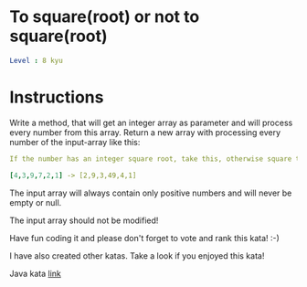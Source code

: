 # To square(root) or not to square(root)

```yaml
Level : 8 kyu
```

# Instructions

Write a method, that will get an integer array as parameter and will process every number from this array.
Return a new array with processing every number of the input-array like this:

```yaml
If the number has an integer square root, take this, otherwise square the number.

[4,3,9,7,2,1] -> [2,9,3,49,4,1]
```

The input array will always contain only positive numbers and will never be empty or null.

The input array should not be modified!

Have fun coding it and please don't forget to vote and rank this kata! :-)

I have also created other katas. Take a look if you enjoyed this kata!
 
Java kata [link](https://www.codewars.com/kata/57f6ad55cca6e045d2000627/train/java)